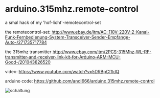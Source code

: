 # arduino.315mhz.remote-control
a smal hack of my 'hof-licht'-remotecontrol-set

the remotecontrol-set:
http://www.ebay.de/itm/AC-110V-220V-2-Kanal-Funk-Fernbedienung-System-Transceiver-Sender-Empfange-Auto-/271735717784

the 315mhz transmitter
http://www.ebay.com/itm/2PCS-315Mhz-WL-RF-transmitter-and-receiver-link-kit-for-Arduino-ARM-MCU-Good-/201043826520

video: https://www.youtube.com/watch?v=5DRBpCffIdQ

arduino code: https://github.com/andi666/arduino.315mhz.remote-control


![schaltung](https://cloud.githubusercontent.com/assets/15942333/12417855/60c9990e-beab-11e5-9186-01191009c092.jpg)
